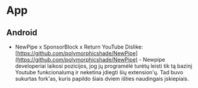 # App

## Android

* NewPipe x SponsorBlock x Return YouTube Dislike: [https://github.com/polymorphicshade/NewPipe](https://github.com/polymorphicshade/NewPipe) - Newpipe developeriai laikosi pozicijos, jog jų programėlė turėtų leisti tik tą bazinį Youtube funkcionalumą ir neketina įdiegti šių extension'ų. Tad buvo sukurtas fork'as, kuris papildo šiais dviem išties naudingais įskiepiais.
